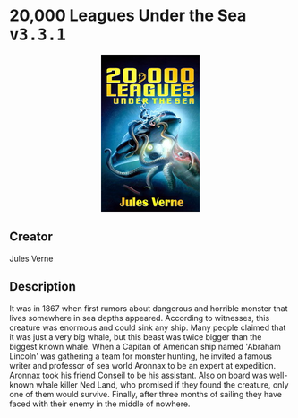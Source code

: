 
# 20,000 Leagues Under the Sea <kbd>v3.3.1</kbd>

<center>
  <img src="./cover-1024.jpg"/>
</center>

## Creator
Jules Verne

## Description
<p>It was in 1867 when first rumors about dangerous and horrible monster that lives somewhere in sea depths appeared. According to witnesses, this creature was enormous and could sink any ship. Many people claimed that it was just a very big whale, but this beast was twice bigger than the biggest known whale. When a Capitan of American ship named 'Abraham Lincoln' was gathering a team for monster hunting, he invited a famous writer and professor of sea world Aronnax to be an expert at expedition. Aronnax took his friend Conseil to be his assistant. Also on board was well-known whale killer Ned Land, who promised if they found the creature, only one of them would survive. Finally, after three months of sailing they have faced with their enemy in the middle of nowhere.</p>
